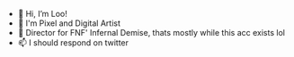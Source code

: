 - 👋 Hi, I’m Loo!
- 👀 I'm Pixel and Digital Artist
- 🌱 Director for FNF' Infernal Demise, thats mostly while this acc exists lol
- 📫 I should respond on twitter

<!---
Veksu/Veksu is a ✨ special ✨ repository because its `README.md` (this file) appears on your GitHub profile.
You can click the Preview link to take a look at your changes.
--->

